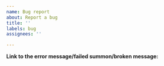 ```yaml
---
name: Bug report
about: Report a bug
title: ''
labels: bug
assignees: ''

---
```


**Link to the error message/failed summon/broken message:** <here>
